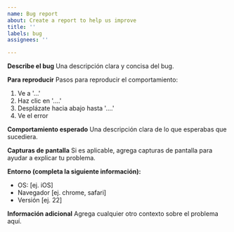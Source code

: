 ```yaml
---
name: Bug report
about: Create a report to help us improve
title: ''
labels: bug
assignees: ''

---
```


**Describe el bug**
Una descripción clara y concisa del bug.

**Para reproducir**
Pasos para reproducir el comportamiento:
1. Ve a '...'
2. Haz clic en '....'
3. Desplázate hacia abajo hasta '....'
4. Ve el error

**Comportamiento esperado**
Una descripción clara de lo que esperabas que sucediera.

**Capturas de pantalla**
Si es aplicable, agrega capturas de pantalla para ayudar a explicar tu problema.

**Entorno (completa la siguiente información):**
 - OS: [ej. iOS]
 - Navegador [ej. chrome, safari]
 - Versión [ej. 22]

**Información adicional**
Agrega cualquier otro contexto sobre el problema aquí.
